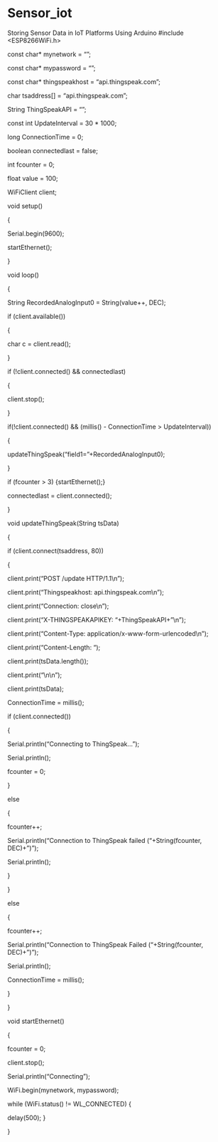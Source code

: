 # Sensor_iot
Storing Sensor Data in IoT Platforms Using Arduino
#include <ESP8266WiFi.h>
 
const char* mynetwork = “<Wi-Fi Network Name>”;
 
const char* mypassword = “<Wi-Fi Network Mypassword>”;
 
const char* thingspeakhost = “api.thingspeak.com”;
 
char tsaddress[] = “api.thingspeak.com”;
 
String ThingSpeakAPI = “<ThingSpeak Write Key>”;
 
const int UpdateInterval = 30 * 1000;
 
long ConnectionTime = 0;
 
boolean connectedlast = false;
 
int fcounter = 0;
 
float value = 100;
 
WiFiClient client;
 
void setup()
 
{
 
Serial.begin(9600);
 
startEthernet();
 
}
 
void loop()
 
{
 
String RecordedAnalogInput0 = String(value++, DEC);
 
if (client.available())
 
{
 
char c = client.read();
 
}
 
if (!client.connected() && connectedlast)
 
{
 
client.stop();
 
}
 
if(!client.connected() && (millis() - ConnectionTime > UpdateInterval))
 
{
 
updateThingSpeak(“field1=”+RecordedAnalogInput0);
 
}
 
if (fcounter > 3) {startEthernet();}
 
connectedlast = client.connected();
 
}
 
void updateThingSpeak(String tsData)
 
{
 
if (client.connect(tsaddress, 80))
 
{
 
client.print(“POST /update HTTP/1.1\n”);
 
client.print(“Thingspeakhost: api.thingspeak.com\n”);
 
client.print(“Connection: close\n”);
 
client.print(“X-THINGSPEAKAPIKEY: “+ThingSpeakAPI+”\n”);
 
client.print(“Content-Type: application/x-www-form-urlencoded\n”);
 
client.print(“Content-Length: “);
 
client.print(tsData.length());
 
client.print(“\n\n”);
 
client.print(tsData);
 
ConnectionTime = millis();
 
if (client.connected())
 
{
 
Serial.println(“Connecting to ThingSpeak...”);
 
Serial.println();
 
fcounter = 0;
 
}
 
else
 
{
 
fcounter++;
 
Serial.println(“Connection to ThingSpeak failed (“+String(fcounter, DEC)+”)”);
 
Serial.println();
 
}
 
}
 
else
 
{
 
fcounter++;
 
Serial.println(“Connection to ThingSpeak Failed (“+String(fcounter, DEC)+”)”);
 
Serial.println();
 
ConnectionTime = millis();
 
}
 
}
 
void startEthernet()
 
{
 
fcounter = 0;
 
client.stop();
 
Serial.println(“Connecting”);
 
WiFi.begin(mynetwork, mypassword);
 
while (WiFi.status() != WL_CONNECTED) {
 
delay(500); }
 
}
